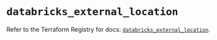 # `databricks_external_location`

Refer to the Terraform Registry for docs: [`databricks_external_location`](https://registry.terraform.io/providers/databricks/databricks/1.86.0/docs/resources/external_location).
